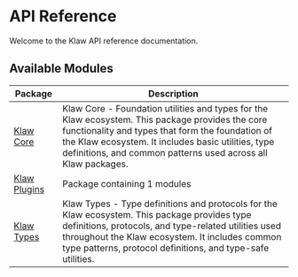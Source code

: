 # API Reference

Welcome to the Klaw API reference documentation.

## Available Modules

| Package   | Description |
|-----------|-------------|
| [Klaw Core](klaw_core/index.md) | Klaw Core - Foundation utilities and types for the Klaw ecosystem. This package provides the core functionality and types that form the foundation of the Klaw ecosystem. It includes basic utilities, type definitions, and common patterns used across all Klaw packages. |
| [Klaw Plugins](klaw_plugins/index.md) | Package containing 1 modules |
| [Klaw Types](klaw_types/index.md) | Klaw Types - Type definitions and protocols for the Klaw ecosystem. This package provides type definitions, protocols, and type-related utilities used throughout the Klaw ecosystem. It includes common type patterns, protocol definitions, and type-safe utilities. |

